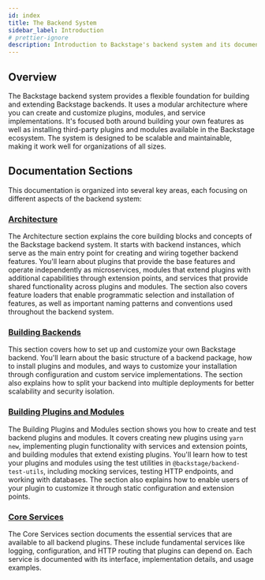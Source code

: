 ```yaml
---
id: index
title: The Backend System
sidebar_label: Introduction
# prettier-ignore
description: Introduction to Backstage's backend system and its documentation
---
```


## Overview

The Backstage backend system provides a flexible foundation for building and extending Backstage backends. It uses a modular architecture where you can create and customize plugins, modules, and service implementations. It's focused both around building your own features as well as installing third-party plugins and modules available in the Backstage ecosystem. The system is designed to be scalable and maintainable, making it work well for organizations of all sizes.

## Documentation Sections

This documentation is organized into several key areas, each focusing on different aspects of the backend system:

### [Architecture](./architecture/01-index.md)

The Architecture section explains the core building blocks and concepts of the Backstage backend system. It starts with backend instances, which serve as the main entry point for creating and wiring together backend features. You'll learn about plugins that provide the base features and operate independently as microservices, modules that extend plugins with additional capabilities through extension points, and services that provide shared functionality across plugins and modules. The section also covers feature loaders that enable programmatic selection and installation of features, as well as important naming patterns and conventions used throughout the backend system.

### [Building Backends](./building-backends/01-index.md)

This section covers how to set up and customize your own Backstage backend. You'll learn about the basic structure of a backend package, how to install plugins and modules, and ways to customize your installation through configuration and custom service implementations. The section also explains how to split your backend into multiple deployments for better scalability and security isolation.

### [Building Plugins and Modules](./building-plugins-and-modules/01-index.md)

The Building Plugins and Modules section shows you how to create and test backend plugins and modules. It covers creating new plugins using `yarn new`, implementing plugin functionality with services and extension points, and building modules that extend existing plugins. You'll learn how to test your plugins and modules using the test utilities in `@backstage/backend-test-utils`, including mocking services, testing HTTP endpoints, and working with databases. The section also explains how to enable users of your plugin to customize it through static configuration and extension points.

### [Core Services](./core-services/01-index.md)

The Core Services section documents the essential services that are available to all backend plugins. These include fundamental services like logging, configuration, and HTTP routing that plugins can depend on. Each service is documented with its interface, implementation details, and usage examples.
